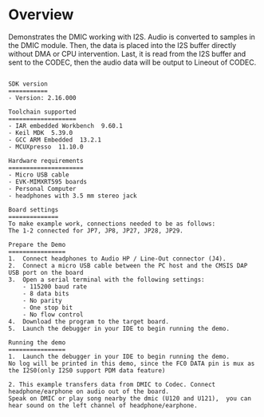 Overview
========
Demonstrates the DMIC working with I2S. Audio is converted to samples in the DMIC module.
Then, the data is placed into the I2S buffer directly without DMA or CPU intervention. Last, it is read from the I2S buffer and sent
to the CODEC, then the audio data will be output to Lineout of CODEC.
~~~~~~~~~~~~~~~~~~~~~~~~~~~~~~~~~~~

SDK version
===========
- Version: 2.16.000

Toolchain supported
===================
- IAR embedded Workbench  9.60.1
- Keil MDK  5.39.0
- GCC ARM Embedded  13.2.1
- MCUXpresso  11.10.0

Hardware requirements
=====================
- Micro USB cable
- EVK-MIMXRT595 boards
- Personal Computer
- headphones with 3.5 mm stereo jack

Board settings
==============
To make example work, connections needed to be as follows:
The 1-2 connected for JP7, JP8, JP27, JP28, JP29.

Prepare the Demo
================
1.  Connect headphones to Audio HP / Line-Out connector (J4).
2.  Connect a micro USB cable between the PC host and the CMSIS DAP USB port on the board
3.  Open a serial terminal with the following settings:
    - 115200 baud rate
    - 8 data bits
    - No parity
    - One stop bit
    - No flow control
4.  Download the program to the target board.
5.  Launch the debugger in your IDE to begin running the demo.

Running the demo
================
1.  Launch the debugger in your IDE to begin running the demo.
No log will be printed in this demo, since the FC0 DATA pin is mux as the I2S0(only I2S0 support PDM data feature)

2. This example transfers data from DMIC to Codec. Connect headphone/earphone on audio out of the board.
Speak on DMIC or play song nearby the dmic (U120 and U121),  you can hear sound on the left channel of headphone/earphone.

